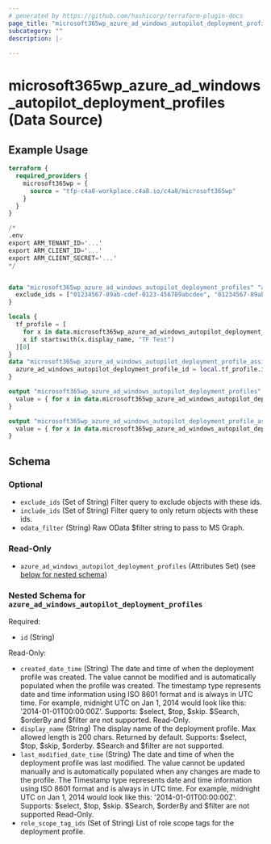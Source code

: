 ```yaml
---
# generated by https://github.com/hashicorp/terraform-plugin-docs
page_title: "microsoft365wp_azure_ad_windows_autopilot_deployment_profiles Data Source - microsoft365wp"
subcategory: ""
description: |-
  
---
```


# microsoft365wp_azure_ad_windows_autopilot_deployment_profiles (Data Source)



## Example Usage

```terraform
terraform {
  required_providers {
    microsoft365wp = {
      source = "tfp-c4a8-workplace.c4a8.io/c4a8/microsoft365wp"
    }
  }
}

/*
.env
export ARM_TENANT_ID='...'
export ARM_CLIENT_ID='...'
export ARM_CLIENT_SECRET='...'
*/


data "microsoft365wp_azure_ad_windows_autopilot_deployment_profiles" "all" {
  exclude_ids = ["01234567-89ab-cdef-0123-456789abcdee", "01234567-89ab-cdef-0123-456789abcdef"]
}

locals {
  tf_profile = [
    for x in data.microsoft365wp_azure_ad_windows_autopilot_deployment_profiles.all.azure_ad_windows_autopilot_deployment_profiles :
    x if startswith(x.display_name, "TF Test")
  ][0]
}
data "microsoft365wp_azure_ad_windows_autopilot_deployment_profile_assignments" "all" {
  azure_ad_windows_autopilot_deployment_profile_id = local.tf_profile.id
}

output "microsoft365wp_azure_ad_windows_autopilot_deployment_profiles" {
  value = { for x in data.microsoft365wp_azure_ad_windows_autopilot_deployment_profiles.all.azure_ad_windows_autopilot_deployment_profiles : x.id => x }
}

output "microsoft365wp_azure_ad_windows_autopilot_deployment_profile_assignments" {
  value = { for x in data.microsoft365wp_azure_ad_windows_autopilot_deployment_profile_assignments.all.azure_ad_windows_autopilot_deployment_profile_assignments : x.id => x }
}
```

<!-- schema generated by tfplugindocs -->
## Schema

### Optional

- `exclude_ids` (Set of String) Filter query to exclude objects with these ids.
- `include_ids` (Set of String) Filter query to only return objects with these ids.
- `odata_filter` (String) Raw OData $filter string to pass to MS Graph.

### Read-Only

- `azure_ad_windows_autopilot_deployment_profiles` (Attributes Set) (see [below for nested schema](#nestedatt--azure_ad_windows_autopilot_deployment_profiles))

<a id="nestedatt--azure_ad_windows_autopilot_deployment_profiles"></a>
### Nested Schema for `azure_ad_windows_autopilot_deployment_profiles`

Required:

- `id` (String)

Read-Only:

- `created_date_time` (String) The date and time of when the deployment profile was created. The value cannot be modified and is automatically populated when the profile was created. The timestamp type represents date and time information using ISO 8601 format and is always in UTC time. For example, midnight UTC on Jan 1, 2014 would look like this: '2014-01-01T00:00:00Z'. Supports: $select, $top, $skip. $Search, $orderBy and $filter are not supported. Read-Only.
- `display_name` (String) The display name of the deployment profile. Max allowed length is 200 chars. Returned by default. Supports: $select, $top, $skip, $orderby. $Search and $filter are not supported.
- `last_modified_date_time` (String) The date and time of when the deployment profile was last modified. The value cannot be updated manually and is automatically populated when any changes are made to the profile. The Timestamp type represents date and time information using ISO 8601 format and is always in UTC time. For example, midnight UTC on Jan 1, 2014 would look like this: '2014-01-01T00:00:00Z'. Supports: $select, $top, $skip. $Search, $orderBy and $filter are not supported Read-Only.
- `role_scope_tag_ids` (Set of String) List of role scope tags for the deployment profile.


